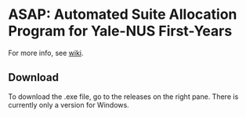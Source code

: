 # ASAP: Automated Suite Allocation Program for Yale-NUS First-Years

For more info, see [wiki](https://github.com/bernardboey/first-year-allocation/wiki).

## Download

To download the .exe file, go to the releases on the right pane. There is currently only a version for Windows.